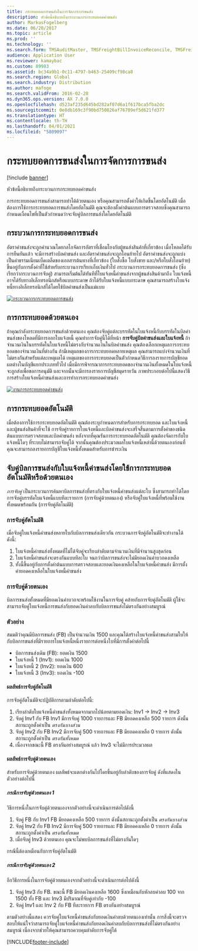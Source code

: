 ```yaml
---
title: กระทบยอดการขนส่งในการจัดการการขนส่ง
description: หัวข้อนี้อธิบายถึงกระบวนการกระทบยอดค่าขนส่ง
author: MarkusFogelberg
ms.date: 06/20/2017
ms.topic: article
ms.prod: ''
ms.technology: ''
ms.search.form: TMSAuditMaster, TMSFreightBillInvoiceReconcile, TMSFreightBillSummary, TMSFreightBillType, TMSFreightMatchReason, TMSFBDetailReconcile, TMSInvoiceTable,TMSInvoiceLineReconcile,TMSReconcileInvoice, TMSFreightBillDetail, TMSFreightBillTypeAssignment, TMSRejectInvoiceLine, TMSMiscellaneousCharge
audience: Application User
ms.reviewer: kamaybac
ms.custom: 89983
ms.assetid: bc34a9b1-0c11-4797-b463-25409cf98ca8
ms.search.region: Global
ms.search.industry: Distribution
ms.author: mafoge
ms.search.validFrom: 2016-02-28
ms.dyn365.ops.version: AX 7.0.0
ms.openlocfilehash: d523af235d645bd282af07d6a1f617bca5fba2dc
ms.sourcegitcommit: 0e8db169c3f90bd750826af76709ef5d621fd377
ms.translationtype: HT
ms.contentlocale: th-TH
ms.lasthandoff: 04/01/2021
ms.locfileid: "5809097"
---
```

# <a name="reconcile-freight-in-transportation-management"></a>กระทบยอดการขนส่งในการจัดการการขนส่ง

[!include [banner](../includes/banner.md)]

หัวข้อนี้อธิบายถึงกระบวนการกระทบยอดค่าขนส่ง

การกระทบยอดการขนส่งสามารถทำได้ด้วยตนเอง หรือคุณสามารถตั้งค่าให้เกิดขึ้นโดยอัตโนมัติ เมื่อต้องการใช้การกระทบยอดการขนส่งโดยอัตโนมัติ คุณจะต้องตั้งค่าต้นแบบการตรวจสอบซึ่งคุณสามารถกำหนดเงื่อนไขที่เป็นตัวกำหนดว่าจะจับคู่บิลการขนส่งใดโดยอัตโนมัติ

## <a name="the-freight-reconciliation-process"></a>กระบวนการกระทบยอดการขนส่ง

อัตราค่าขนส่งจะถูกคำนวณโดยกลไกจัดการอัตราที่เชื่อมโยงกับผู้ขนส่งสินค้าที่เกี่ยวข้อง เมื่อโหลดได้รับการยืนยันแล้ว จะมีการสร้างบิลค่าขนส่ง และอัตราค่าขนส่งจะถูกโอนย้ายไป อัตราค่าขนส่งจะถูกแบ่งเป็นค่าธรรมเนียมเบ็ดเตล็ดของเอกสารต้นทางที่เกี่ยวข้อง (ใบสั่งซื้อ ใบสั่งขาย และ/หรือใบสั่งโอนย้าย) ขึ้นอยู่กับการตั้งค่าที่ใช้สำหรับกระบวนการเรียกเก็บเงินทั่วไป กระบวนการกระทบยอดการขนส่ง (ซึ่งเรียกว่ากระบวนการจับคู่) สามารถเริ่มต้นได้ทันทีที่ใบแจ้งหนี้ค่าขนส่งจากผู้ขนส่งสินค้ามาถึง ใบแจ้งหนี้อาจได้รับทางอิเล็กทรอนิกส์หรือแบบกระดาษ ถ้าได้รับใบแจ้งหนี้แบบกระดาษ คุณสามารถสร้างใบแจ้งหนี้ทางอิเล็กทรอนิกส์ได้โดยใช้บิลค่าขนส่งเป็นแม่แบบ

[![กระบวนการกระทบยอดการขนส่ง](./media/freight-reconcilation-process.jpg)](./media/freight-reconcilation-process.jpg)

## <a name="manual-reconciliation"></a>การกระทบยอดด้วยตนเอง

ถ้าคุณกำลังกระทบยอดการขนส่งด้วยตนเอง คุณต้องจับคู่แต่ละบรรทัดในใบแจ้งหนี้กับบรรทัดในบิลค่าขนส่งของโหลดที่มีการออกใบแจ้งหนี้ คุณทำการจับคู่นี้ได้ที่หน้า **การจับคู่บิลค่าขนส่งและใบแจ้งหนี้** ถ้าจำนวนเงินในบรรทัดในใบแจ้งหนี้ไม่ตรงกับจำนวนเงินในบิลค่าขนส่ง คุณต้องเลือกเหตุผลการกระทบยอดของจำนวนเงินที่ต่างกัน ถ้ามีเหตุผลของการกระทบยอดหลายเหตุผล คุณสามารถแบ่งจำนวนเงินที่ไม่ตรงกันสำหรับแต่ละเหตุผลได้ เหตุผลของการกระทบยอดเป็นตัวกำหนดวิธีการลงรายการบัญชียอดผลต่างในบัญชีแยกประเภททั่วไป เมื่อมีการพิจารณาการกระทบยอดของจำนวนเงินทั้งหมดในใบแจ้งหนี้ จะถูกส่งเพื่อขอการอนุมัติ และจากนั้นจะมีการลงรายการบัญชีสมุดรายวัน ภาพประกอบต่อไปนี้แสดงวิธีการสร้างใบแจ้งหนี้ค่าขนส่งและการทำการกระทบยอดค่าขนส่ง

[![งานการกระทบยอดค่าขนส่ง](./media/processflowforfreightreconciliation.jpg)](./media/processflowforfreightreconciliation.jpg)

## <a name="automatic-reconciliation"></a>การกระทบยอดอัตโนมัติ

เมื่อต้องการใช้การกระทบยอดอัตโนมัติ คุณต้องระบุกำหนดการสำหรับการกระทบยอด และใบแจ้งหนี้และผู้ขนส่งสินค้าที่จะใช้ การจับคู่รายการใบแจ้งหนี้และบิลค่าขนส่งจะเสร็จสิ้นตามการตั้งค่าของชนิดต้นแบบการตรวจสอบและบิลค่าขนส่ง หลังจากที่คุณรันการกระทบยอดอัตโนมัติ คุณต้องจัดการกับใบแจ้งหนี้ใดๆ ที่ระบบไม่สามารถจับคู่ได้ จากนั้นคุณต้องประมวลผลใบแจ้งหนี้เหล่านี้ด้วยตนเองก่อนที่คุณจะสามารถลงรายการบัญชีใบแจ้งหนี้ทั้งหมดสำหรับการชำระเงิน

## <a name="match-freight-bills-with-freight-invoices-using-automatic-or-manual-reconciliation"></a>จับคู่บิลการขนส่งกับใบแจ้งหนี้ค่าขนส่งโดยใช้การกระทบยอดอัตโนมัติหรือด้วยตนเอง

*การจับคู่* เป็นกระบวนการค้นหาบิลการขนส่งที่ตรงกับใบแจ้งหนี้ค่าขนส่งแต่ละใบ ซึ่งสามารถทำได้โดยการจับคู่บรรทัดใบแจ้งหนี้แบบทีละรายการ (การจับคู่ด้วยตนเอง) หรือจับคู่ใบแจ้งหนี้ที่พร้อมใช้งานทั้งหมดพร้อมกัน (การจับคู่อัตโนมัติ)

### <a name="auto-matching"></a>การจับคู่อัตโนมัติ

เมื่อจับคู่ใบแจ้งหนี้ค่าขนส่งหลายใบกับบิลการขนส่งเดียวกัน กระบวนการจับคู่อัตโนมัติจะทำงานได้ดังนี้:

1. ใบแจ้งหนี้ค่าขนส่งทั้งหมดที่ไม่ได้จับคู่จะเรียงลำดับตามจํานวนเงินที่มีจํานวนสูงสุดก่อน
1. ใบแจ้งหนี้ค่าขนส่งจะตรงกันแบบทีละใบ จนกว่าบิลการขนส่งจะไม่มียอดเงินค่าบวกคงเหลือ
1. ทั้งนี้ขึ้นอยู่กับการตั้งค่าต้นแบบการตรวจสอบและยอดเงินคงเหลือในใบแจ้งหนี้ค่าขนส่ง มีการตั้งค่ายอดคงเหลือในใบแจ้งหนี้ค่าขนส่ง

### <a name="manual-matching"></a>การจับคู่ด้วยตนเอง

บิลการขนส่งทั้งหมดที่มียอดเงินค่าบวกจะพร้อมใช้งานในการจับคู่ คล้ายกับการจับคู่อัตโนมัติ ผู้ใช้จะสามารถจับคู่ใบแจ้งหนี้การขนส่งกับยอดเงินค่าลบกับบิลการขนส่งไม่ตรงกันอย่างสมบูรณ์

### <a name="example"></a>ตัวอย่าง

สมมติว่าคุณมีบิลการขนส่ง (FB) เป็นจํานวนเงิน 1500 และคุณได้สร้างใบแจ้งหนี้ค่าขนส่งสามใบให้กับบิลการขนส่งที่มีรายการใบแจ้งหนี้หนึ่งรายการต่อหนึ่งใบที่มีการตั้งค่าต่อไปนี้

- บิลการขนส่งเดิม (FB): ยอดเงิน 1500
- ใบแจ้งหนี้ 1 (Inv1): ยอดเงิน 1000
- ใบแจ้งหนี้ 2 (Inv2): ยอดเงิน 600
- ใบแจ้งหนี้ 3 (Inv3): ยอดเงิน -100

#### <a name="automatic-matching-result"></a>ผลลัพธ์การจับคู่อัตโนมัติ

การจับคู่อัตโนมัติจะปฏิบัติการตามลำดับต่อไปนี้:

1. เรียงลำดับใบแจ้งหนี้ค่าขนส่งทั้งหมดจากมากไปน้อยตามยอดเงิน: Inv1 -> Inv2 -> Inv3
1. จับคู่ Inv1 กับ FB Inv1 มีการจับคู่ 1000 รายการและ FB มียอดคงเหลือ 500 รายการ ดังนั้นสถานะถูกตั้งค่าเป็น *ตรงกันบางส่วน*
1. จับคู่ Inv2 กับ FB Inv2 มีการจับคู่ 500 รายการและ FB มียอดคงเหลือ 0 รายการ ดังนั้นสถานะถูกตั้งค่าเป็น *ตรงกันทั้งหมด*
1. เนื่องจากขณะนี้ FB ตรงกันอย่างสมบูรณ์ แล้ว Inv3 จะไม่มีการประมวลผล

#### <a name="manual-matching-result"></a>ผลลัพธ์การจับคู่ด้วยตนเอง

สำหรับการจับคู่ด้วยตนเอง ผลลัพธ์จะแตกต่างกันไปโดยขึ้นอยู่กับลำดับของการจับคู่ ดังที่แสดงในตัวอย่างต่อไปนี้

##### <a name="manual-matching-case-1"></a>กรณีการจับคู่ด้วยตนเอง 1

วิธีการหนึ่งในการจับคู่ด้วยตนเองจากตัวอย่างนี้จะดําเนินการต่อไปดังนี้

1. จับคู่ FB กับ Inv1 FB มียอดคงเหลือ 500 รายการ ดังนั้นสถานะถูกตั้งค่าเป็น *ตรงกันบางส่วน*
1. จับคู่ Inv2 กับ FB Inv2 มีการจับคู่ 500 รายการและ FB มียอดคงเหลือ 0 รายการ ดังนั้นสถานะถูกตั้งค่าเป็น *ตรงกันทั้งหมด*
1. เมื่อจับคู่ Inv3 ด้วยตนเอง คุณจะไม่พบบิลการขนส่งที่ไม่ตรงกันใดๆ

กรณีนี้ต้องเหมือนกับการจับคู่อัตโนมัติ

##### <a name="manual-matching-case-2"></a>กรณีการจับคู่ด้วยตนเอง 2

อีกวิธีการหนึ่งในการจับคู่ด้วยตนเองจากตัวอย่างนี้จะดําเนินการต่อไปดังนี้

1. จับคู่ Inv3 กับ FB. ขณะนี้ FB มียอดเงินคงเหลือ 1600 ซึ่งเหมือนกับหักลบค่าลบ 100 จาก 1500 ทั้ง FB และ Inv3 มีปริมาณที่จับคู่เท่ากับ -100
1. จับคู่ Inv1 และ Inv 2 กับ FB ทีละรายการ FB ตรงกันอย่างสมบูรณ์

ตามตัวอย่างนี้แสดง ควรจับคู่ใบแจ้งหนี้ค่าขนส่งกับยอดเงินค่าลบด้วยตนเองเท่านั้น การสิ่งนี้จะตรวจสอบให้แน่ใจว่าสามารถจับคู่ใบแจ้งหนี้ค่าขนส่งกับยอดเงินค่าลบกับบิลการขนส่งที่ไม่ตรงกันอย่างสมบูรณ์ เนื่องจากช่วยให้คุณสามารถควบคุมลำดับการจับคู่ได้


[!INCLUDE[footer-include](../../includes/footer-banner.md)]